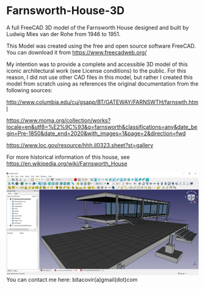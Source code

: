 # Farnsworth-House-3D
A full FreeCAD 3D model of the Farnsworth House designed and built by Ludwig Mies van der Rohe from 1946 to 1951.

This Model was created using the free and open source software FreeCAD. You can download it from https://www.freecadweb.org/

My intention was to provide a complete and accessible 3D model of this iconic architectural work (see License conditions) to the public. For this reason, I did not use other CAD files in this model, but rather I created this model from scratch using as references the original documentation from the following sources:  

http://www.columbia.edu/cu/gsapp/BT/GATEWAY/FARNSWTH/farnswth.html

https://www.moma.org/collection/works?locale=en&utf8=%E2%9C%93&q=farnsworth&classifications=any&date_begin=Pre-1850&date_end=2020&with_images=1&page=2&direction=fwd

https://www.loc.gov/resource/hhh.il0323.sheet?st=gallery

For more historical information of this house, see https://en.wikipedia.org/wiki/Farnsworth_House

![Farnsworth House FreeCAD Model](https://github.com/bitacovir/Farnsworth-House-3D/blob/master/Images/FreeCAD_XBIqclGE9y.png)
You can contact me here: bitacovir(a)gmail(dot)com

